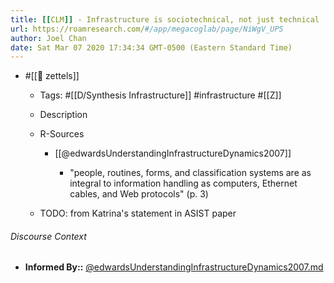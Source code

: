 ```yaml
---
title: [[CLM]] - Infrastructure is sociotechnical, not just technical
url: https://roamresearch.com/#/app/megacoglab/page/NiWgV_UPS
author: Joel Chan
date: Sat Mar 07 2020 17:34:34 GMT-0500 (Eastern Standard Time)
---
```


- #[[🌲 zettels]]

    - Tags: #[[D/Synthesis Infrastructure]] #infrastructure #[[Z]]

    - Description

    - R-Sources

        - [[@edwardsUnderstandingInfrastructureDynamics2007]]

            - "people, routines, forms, and classification systems are as integral to information handling as computers, Ethernet cables, and Web protocols" (p. 3)

    - TODO: from Katrina's statement in ASIST paper

###### Discourse Context

- **Informed By::** [@edwardsUnderstandingInfrastructureDynamics2007.md](@edwardsUnderstandingInfrastructureDynamics2007.md)

